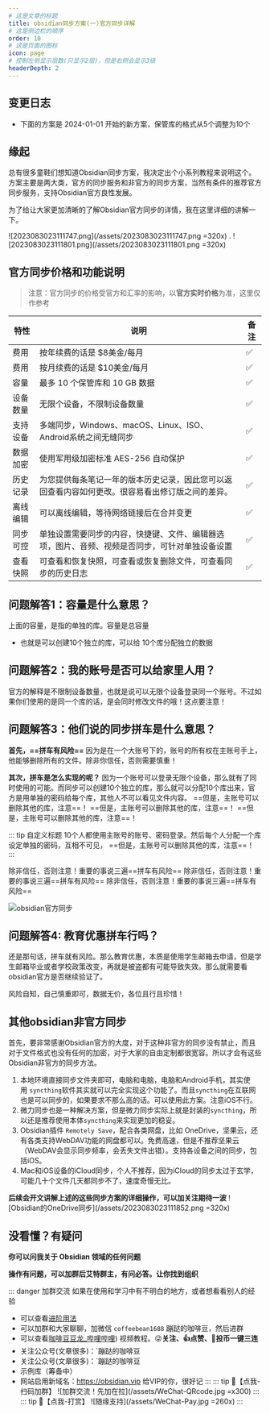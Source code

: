```yaml
---
# 这是文章的标题
title: obsidian同步方案(一)官方同步详解
# 这是侧边栏的顺序
order: 10
# 这是页面的图标
icon: page
# 控制左侧显示层数(只显示2层)，但是右侧会显示3级
headerDepth: 2
---
```

## 变更日志
- 下面的方案是 2024-01-01 开始的新方案，保管库的格式从5个调整为10个

## 缘起

总有很多童鞋们想知道Obsidian同步方案，我决定出个小系列教程来说明这个。方案主要是两大类，官方的同步服务和非官方的同步方案，当然有条件的推荐官方同步服务，支持Obsidian官方良性发展。

为了给让大家更加清晰的了解Obsidian官方同步的详情，我在这里详细的讲解一下。

![2023083023111747.png](/assets/2023083023111747.png =320x) . 
![2023083023111801.png](/assets/2023083023111801.png =320x)

## 官方同步价格和功能说明

> 注意：官方同步的价格受官方和汇率的影响，以**官方实时价格**为准，这里仅作参考


|特性|说明|备注 |
|---|---|---|
|费用|按年续费的话是 $8美金/每月|✅|
|费用|按月续费的话是 $10美金/每月|✅|
|容量|最多 10 个保管库和 10 GB 数据 |✅|
|设备数量|无限个设备，不限制设备数量|✅|
|支持设备|多端同步，Windows、macOS、Linux、ISO、Android系统之间无缝同步|✅|
|数据加密|使用军用级加密标准 AES-256 自动保护|✅|
|历史记录|为您提供每条笔记一年的版本历史记录，因此您可以返回查看内容如何更改。很容易看出修订版之间的差异。|✅|
|离线编辑|可以离线编辑，等待网络链接后在合并变更|✅|
|同步可控|单独设置需要同步的内容，快捷键、文件、编辑器选项，图片、音频、视频是否同步，可针对单独设备设置|✅|
|查看快照|可查看和恢复快照，可查看或恢复删除文件，可查看同步的历史日志|✅|
## 问题解答1：容量是什么意思？
上面的容量，是指的单独的库。容量是总容量
- 也就是可以创建10个独立的库，可以给 10个库分配独立的数据
## 问题解答2：我的账号是否可以给家里人用？
官方的解释是不限制设备数量，也就是说可以无限个设备登录同一个账号。不过如果你们使用的是同一个库的话，是会同时修改文件的哦！这点要注意！

## 问题解答3：他们说的同步拼车是什么意思？
**首先，==拼车有风险==**
因为是在一个大账号下的，账号的所有权在主账号手上，他能够删除所有的文件。除非你信任，否则需要慎重！

**其次，拼车是怎么实现的呢？**
因为一个账号可以登录无限个设备，那么就有了同时使用的可能。而同步可以创建10个独立的库，那么就可以分配10个库出来，官方是用单独的密码给每个库，其他人不可以看见文件内容。  ==但是，主账号可以删除其他的库，注意==！ ==但是，主账号可以删除其他的库，注意==！ ==但是，主账号可以删除其他的库，注意==！


::: tip 自定义标题
10个人都使用主账号的账号、密码登录。然后每个人分配一个库设定单独的密码，互相不可见， ==但是，主账号可以删除其他的库，注意==！
:::

除非信任，否则注意！重要的事说三遍==拼车有风险==
除非信任，否则注意！重要的事说三遍==拼车有风险==
除非信任，否则注意！重要的事说三遍==拼车有风险==

![obsidian官方同步](/assets/2023083023111826.png)

## 问题解答4: 教育优惠拼车行吗？

还是那句话，拼车就有风险。那么教育优惠，本质是使用学生邮箱去申请，但是学生邮箱毕业或者学校政策改变，再就是被盗都有可能导致失效。那么就需要看obsidian官方是否继续验证了。

风险自知，自己慎重即可，数据无价，各位且行且珍惜！

## 其他obsidian非官方同步

首先，要非常感谢Obsidian官方的大度，对于这种非官方的同步没有禁止，而且对于文件格式也没有任何的加密，对于大家的自由定制都很宽容。所以才会有这些Obsidian非官方的同步方法。

1. 本地环境直接同步文件夹即可，电脑和电脑，电脑和Android手机，其实使用 `syncthing`软件其实就可以完全实现这个功能了。而且`syncthing`在互联网也是可以同步的，如果要求不那么高的话。可以使用此方案。注意iOS不行。
2. 微力同步也是一种解决方案，但是微力同步实际上就是封装的`syncthing`，所以还是推荐使用本体`syncthing`来实现更加的稳妥。
3. Obsidian插件 `Remotely Save`，配合各类网盘，比如 OneDrive，坚果云，还有各类支持WebDAV功能的网盘都可以。免费高速，但是不推荐坚果云（WebDAV会显示同步频率，会丢失文件出错）。支持各设备之间的同步，包括iOS。
4. Mac和iOS设备的iCloud同步，个人不推荐，因为iCloud的同步太过于玄学，可能几十个文件几天都同步不了，速度奇慢无比。

**后续会开文讲解上述的这些同步方案的详细操作，可以加关注期待一波** 
![Obsidian的OneDrive同步](/assets/2023083023111852.png =320x)

## 没看懂？有疑问

**你可以问我关于 Obsidian 领域的任何问题**

**操作有问题，可以加群后艾特群主，有问必答。让你找到组织**  

::: danger 加群交流
如果在使用和学习中有不明白的地方，或者想看看别人的经验
- 可以查看[进阶用法](/zh/advanced)
- 可以加群和大家聊聊，加微信 `coffeebean1688` 蹦跶的咖啡豆，然后进群
- 可以查看[咖啡豆豆龙_哔哩哔哩](https://space.bilibili.com/618777356)) 视频教程。😜**关注、👍点赞、📀投币一键三连**
- 关注公众号(文章很多)：`蹦跶的咖啡豆
- 关注公众号(文章很多)：`蹦跶的咖啡豆
- 示例库（筹备中）
- 网站启用新域名：https://obsidian.vip 给VIP的你，很好记
:::
::: tip 🌱【点我-扫码加群】
![加群交流！先加在拉](/assets/WeChat-QRcode.jpg =x300) 
::: 
::: tip 🍻【点我-打赏】
![随缘支持](/assets/WeChat-Pay.jpg =260x)
::: 


